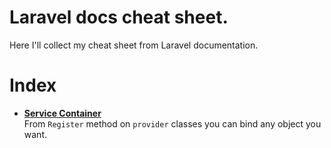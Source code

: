 # Laravel docs cheat sheet.
Here I'll collect my cheat sheet from Laravel documentation.

# Index
* **[Service Container](./docs/service-container.md)** <br>
From <code>Register</code> method on <code>provider</code> classes you can bind any object you want.
